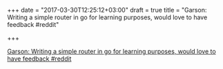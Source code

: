 +++
date = "2017-03-30T12:25:12+03:00"
draft = true
title = "Garson: Writing a simple router in go for learning purposes, would love to have feedback  #reddit"

+++

<p><a href="https://t.co/41RpGpxWU3">Garson: Writing a simple router in go for learning purposes, would love to have feedback  #reddit</a></p>